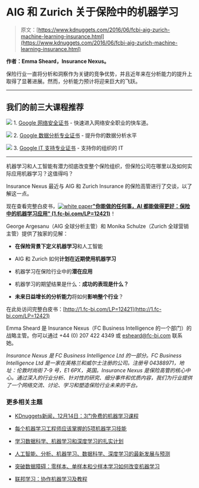 # AIG 和 Zurich 关于保险中的机器学习

> 原文：[https://www.kdnuggets.com/2016/06/fcbi-aig-zurich-machine-learning-insurance.html](https://www.kdnuggets.com/2016/06/fcbi-aig-zurich-machine-learning-insurance.html)

**作者：Emma Sheard，Insurance Nexus。**

保险行业一直将分析和洞察作为关键的竞争优势，并且近年来在分析能力的提升上取得了显著进展。然而，分析能力预计将迎来巨大的飞跃。

* * *

## 我们的前三大课程推荐

![](../Images/0244c01ba9267c002ef39d4907e0b8fb.png) 1\. [Google 网络安全证书](https://www.kdnuggets.com/google-cybersecurity) - 快速进入网络安全职业的快车道。

![](../Images/e225c49c3c91745821c8c0368bf04711.png) 2\. [Google 数据分析专业证书](https://www.kdnuggets.com/google-data-analytics) - 提升你的数据分析水平

![](../Images/0244c01ba9267c002ef39d4907e0b8fb.png) 3\. [Google IT 支持专业证书](https://www.kdnuggets.com/google-itsupport) - 支持你的组织的 IT

* * *

机器学习和人工智能有潜力彻底改变整个保险组织，但保险公司在哪里以及如何实际应用机器学习？这值得吗？

Insurance Nexus 最近与 AIG 和 Zurich Insurance 的保险高管进行了交谈，以了解这一点。

现在查看完整白皮书，[![white paper](../Images/27f85b58a2ec37e4cc705ec43f714c28.png)**"你能做的任何事，AI 都能做得更好：保险中的机器学习应用" (1.fc-bi.com/LP=12421)**](http://1.fc-bi.com/LP=12421)！

George Argesanu（AIG 全球分析主管）和 Monika Schulze（Zurich 全球营销主管）提供了独家的见解：

+   **在保险背景下定义机器学习**和人工智能

+   AIG 和 Zurich 如何**计划在近期使用机器学习**

+   机器学习在保险行业中的**潜在应用**

+   机器学习的期望结果是什么：**成功的表现是什么？**

+   **未来日益增长的分析能力**将如何**影响整个行业**？

在此处访问完整白皮书：[http://1.fc-bi.com/LP=12421](http://1.fc-bi.com/LP=12421)

Emma Sheard 是 Insurance Nexus（FC Business Intelligence 的一个部门）的战略主管。你可以通过 +44 (0) 207 422 4349 或 esheard@fc-bi.com 联系她。

*Insurance Nexus 是 FC Business Intelligence Ltd 的一部分。FC Business Intelligence Ltd 是一家在英格兰和威尔士注册的公司。注册号 04388971，地址：伦敦时尚街 7-9 号，E1 6PX，英国。Insurance Nexus 是保险高管的核心中心。通过深入的行业分析、针对性的研究、细分事件和优质内容，我们为行业提供了一个网络交流、讨论、学习和塑造保险行业未来的平台。*

### 更多相关主题

+   [KDnuggets新闻，12月14日：3门免费的机器学习课程](https://www.kdnuggets.com/2022/n48.html)

+   [每个机器学习工程师应该掌握的5项机器学习技能](https://www.kdnuggets.com/2023/03/5-machine-learning-skills-every-machine-learning-engineer-know-2023.html)

+   [学习数据科学、机器学习和深度学习的扎实计划](https://www.kdnuggets.com/2023/01/mwiti-solid-plan-learning-data-science-machine-learning-deep-learning.html)

+   [人工智能、分析、机器学习、数据科学、深度学习的最新发展与预测](https://www.kdnuggets.com/2021/12/developments-predictions-ai-machine-learning-data-science-research.html)

+   [突破数据障碍：零样本、单样本和少样本学习如何改变机器学习](https://www.kdnuggets.com/2023/08/breaking-data-barrier-zeroshot-oneshot-fewshot-learning-transforming-machine-learning.html)

+   [联邦学习：协作机器学习及教程](https://www.kdnuggets.com/2021/12/federated-learning-collaborative-machine-learning-tutorial-get-started.html)
